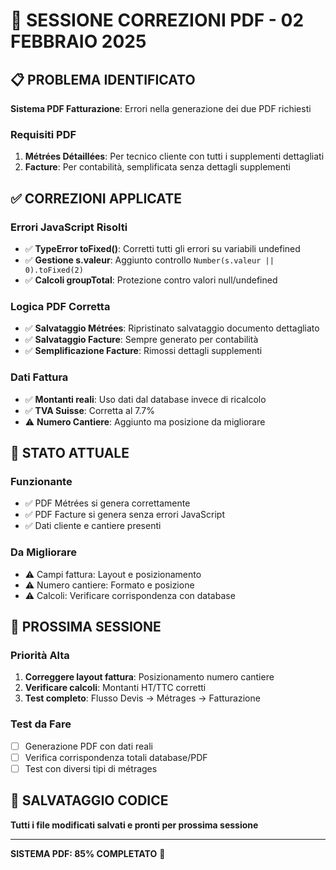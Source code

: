 # 🔧 SESSIONE CORREZIONI PDF - 02 FEBBRAIO 2025

## 📋 PROBLEMA IDENTIFICATO
**Sistema PDF Fatturazione**: Errori nella generazione dei due PDF richiesti

### **Requisiti PDF**
1. **Métrées Détaillées**: Per tecnico cliente con tutti i supplementi dettagliati
2. **Facture**: Per contabilità, semplificata senza dettagli supplementi

## ✅ CORREZIONI APPLICATE

### **Errori JavaScript Risolti**
- ✅ **TypeError toFixed()**: Corretti tutti gli errori su variabili undefined
- ✅ **Gestione s.valeur**: Aggiunto controllo `Number(s.valeur || 0).toFixed(2)`
- ✅ **Calcoli groupTotal**: Protezione contro valori null/undefined

### **Logica PDF Corretta**
- ✅ **Salvataggio Métrées**: Ripristinato salvataggio documento dettagliato
- ✅ **Salvataggio Facture**: Sempre generato per contabilità
- ✅ **Semplificazione Facture**: Rimossi dettagli supplementi

### **Dati Fattura**
- ✅ **Montanti reali**: Uso dati dal database invece di ricalcolo
- ✅ **TVA Suisse**: Corretta al 7.7%
- ⚠️ **Numero Cantiere**: Aggiunto ma posizione da migliorare

## 🎯 STATO ATTUALE

### **Funzionante**
- ✅ PDF Métrées si genera correttamente
- ✅ PDF Facture si genera senza errori JavaScript
- ✅ Dati cliente e cantiere presenti

### **Da Migliorare**
- ⚠️ Campi fattura: Layout e posizionamento
- ⚠️ Numero cantiere: Formato e posizione
- ⚠️ Calcoli: Verificare corrispondenza con database

## 📝 PROSSIMA SESSIONE

### **Priorità Alta**
1. **Correggere layout fattura**: Posizionamento numero cantiere
2. **Verificare calcoli**: Montanti HT/TTC corretti
3. **Test completo**: Flusso Devis → Métrages → Fatturazione

### **Test da Fare**
- [ ] Generazione PDF con dati reali
- [ ] Verifica corrispondenza totali database/PDF
- [ ] Test con diversi tipi di métrages

## 💾 SALVATAGGIO CODICE
**Tutti i file modificati salvati e pronti per prossima sessione**

---
**SISTEMA PDF: 85% COMPLETATO** 🚀